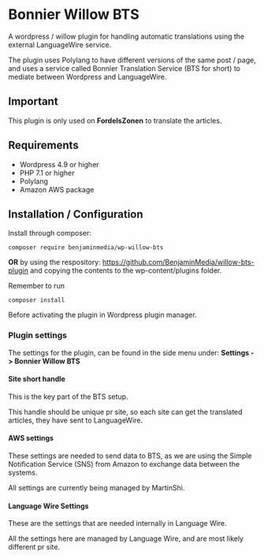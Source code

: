 # Bonnier Willow BTS

A wordpress / willow plugin for handling automatic
translations using the external LanguageWire service.

The plugin uses Polylang to have different versions of the
same post / page, and uses a service called
Bonnier Translation Service (BTS for short) to mediate
between Wordpress and LanguageWire.

## Important

This plugin is only used on **FordelsZonen** to translate the articles.

## Requirements

* Wordpress 4.9 or higher
* PHP 7.1 or higher
* Polylang
* Amazon AWS package

## Installation / Configuration

Install through composer:

```
composer require benjaminmedia/wp-willow-bts
```

**OR** by using the respository:
https://github.com/BenjaminMedia/willow-bts-plugin
and copying the contents to the wp-content/plugins folder.

Remember to run
```
composer install
```
Before activating the plugin in Wordpress plugin manager.

### Plugin settings

The settings for the plugin, can be found in the side menu
under:
**Settings -> Bonnier Willow BTS**

#### Site short handle

This is the key part of the BTS setup.

This handle should be unique pr site, so each site can
get the translated articles, they have sent to LanguageWire.

#### AWS settings

These settings are needed to send data to BTS, as we are
using the Simple Notification Service (SNS) from Amazon to
exchange data between the systems.

All settings are currently being managed by MartinShi.

#### Language Wire Settings

These are the settings that are needed internally in 
Language Wire.

All the settings here are managed by Language Wire, and
are most likely different pr site.